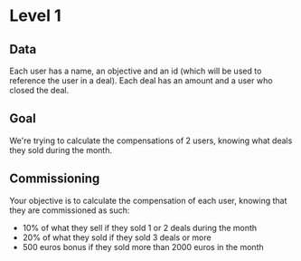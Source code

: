 # Level 1

## Data

Each user has a name, an objective and an id (which will be used to reference the user in a deal).
Each deal has an amount and a user who closed the deal.

## Goal

We're trying to calculate the compensations of 2 users, knowing what deals they sold during the month.

## Commissioning

Your objective is to calculate the compensation of each user, knowing that they are commissioned as such:
- 10% of what they sell if they sold 1 or 2 deals during the month
- 20% of what they sold if they sold 3 deals or more
- 500 euros bonus if they sold more than 2000 euros in the month
